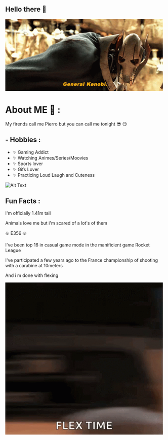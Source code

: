 ## Hello there 👋


![](star-wars-general-grievous.gif)

# About ME 💬 :

My firends call me Pierro but you can call me tonight :sunglasses: :smirk:

## - Hobbies : 
- ✨ Gaming Addict
- ✨ Watching Animes/Series/Moovies
- ✨ Sports lover
- ✨ Gifs Lover
- ✨ Practicing Loud Laugh and Cuteness

![Alt Text](https://media.giphy.com/media/vFKqnCdLPNOKc/giphy.gif)

## Fun Facts :

I'm officially 1.41m tall

Animals love me but i'm scared of a lot's of them 

:biohazard: E356  :biohazard:

I've been top 16 in casual game mode in the manificient game Rocket League

I've participated a few years ago to the France championship of shooting with a carabine at 10meters

And i m done with flexing

![Alt Text](flex-bdm.gif)

<!--
**Pierrooooo/Pierrooooo** is a ✨ _special_ ✨ repository because its `README.md` (this file) appears on your GitHub profile.

Here are some ideas to get you started:

- 🔭 I’m currently working on ...
- 🌱 I’m currently learning ...
- 👯 I’m looking to collaborate on ...
- 🤔 I’m looking for help with ...
- 💬 Ask me about ...
- 📫 How to reach me: ...
- 😄 Pronouns: ...
- ⚡ Fun fact: ...
-->
